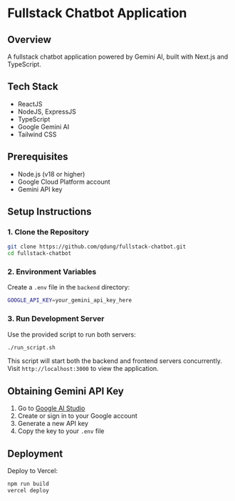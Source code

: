 # Fullstack Chatbot Application

## Overview

A fullstack chatbot application powered by Gemini AI, built with Next.js and TypeScript.

## Tech Stack

- ReactJS
- NodeJS, ExpressJS
- TypeScript
- Google Gemini AI
- Tailwind CSS

## Prerequisites

- Node.js (v18 or higher)
- Google Cloud Platform account
- Gemini API key

## Setup Instructions

### 1. Clone the Repository

```bash
git clone https://github.com/qdung/fullstack-chatbot.git
cd fullstack-chatbot
```

### 2. Environment Variables

Create a `.env` file in the `backend` directory:

```bash
GOOGLE_API_KEY=your_gemini_api_key_here
```

### 3. Run Development Server

Use the provided script to run both servers:

```bash
./run_script.sh
```

This script will start both the backend and frontend servers concurrently.
Visit `http://localhost:3000` to view the application.

## Obtaining Gemini API Key

1. Go to [Google AI Studio](https://makersuite.google.com/app/apikey)
2. Create or sign in to your Google account
3. Generate a new API key
4. Copy the key to your `.env` file

## Deployment

Deploy to Vercel:

```bash
npm run build
vercel deploy
```
